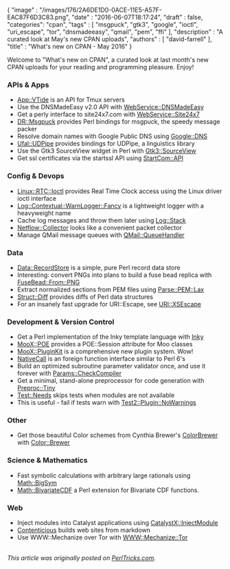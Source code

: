 {
   "image" : "/images/176/2A6DE1D0-0ACE-11E5-A57F-EAC87F6D3C83.png",
   "date" : "2016-06-07T18:17:24",
   "draft" : false,
   "categories": "cpan",
   "tags" : [
      "msgpuck",
      "gtk3",
      "google",
      "ioctl",
      "uri_escape",
      "tor",
      "dnsmadeeasy",
      "qmail",
      "pem",
      "ffi"
   ],
   "description" : "A curated look at May's new CPAN uploads",
   "authors" : [
      "david-farrell"
   ],
   "title" : "What's new on CPAN - May 2016"
}


Welcome to "What's new on CPAN", a curated look at last month's new CPAN uploads for your reading and programming pleasure. Enjoy!

### APIs & Apps
* [App::VTide](https://metacpan.org/pod/App::VTide) is an API for Tmux servers
* Use the DNSMadeEasy v2.0 API with [WebService::DNSMadeEasy](https://metacpan.org/pod/WebService::DNSMadeEasy)
* Get a perly interface to site24x7.com with [WebService::Site24x7](https://metacpan.org/pod/WebService::Site24x7)
* [DR::Msgpuck](https://metacpan.org/pod/DR::Msgpuck) provides Perl bindings for msgpuck, the speedy message packer
* Resolve domain names with Google Public DNS using [Google::DNS](https://metacpan.org/pod/Google::DNS)
* [Ufal::UDPipe](https://metacpan.org/pod/Ufal::UDPipe) provides bindings for UDPipe, a linguistics library
* Use the Gtk3 SourceView widget in Perl with [Gtk3::SourceView](https://metacpan.org/pod/Gtk3::SourceView)
* Get ssl certificates via the startssl API using [StartCom::API](https://metacpan.org/pod/StartCom::API)


### Config & Devops
* [Linux::RTC::Ioctl](https://metacpan.org/pod/Linux::RTC::Ioctl) provides Real Time Clock access using the Linux driver ioctl interface
* [Log::Contextual::WarnLogger::Fancy](https://metacpan.org/pod/Log::Contextual::WarnLogger::Fancy) is a lightweight logger with a heavyweight name
* Cache log messages and throw them later using [Log::Stack](https://metacpan.org/pod/Log::Stack)
* [Netflow::Collector](https://metacpan.org/pod/Netflow::Collector) looks like a convenient packet collector
* Manage QMail message queues with [QMail::QueueHandler](https://metacpan.org/pod/QMail::QueueHandler)


### Data
* [Data::RecordStore](https://metacpan.org/pod/Data::RecordStore) is a simple, pure Perl record data store
* Interesting: convert PNGs into plans to build a fuse bead replica with [FuseBead::From::PNG](https://metacpan.org/pod/FuseBead::From::PNG)
* Extract normalized sections from PEM files using [Parse::PEM::Lax](https://metacpan.org/pod/Parse::PEM::Lax)
* [Struct::Diff](https://metacpan.org/pod/Struct::Diff) provides diffs of Perl data structures
* For an insanely fast upgrade for URI::Escape, see [URI::XSEscape](https://metacpan.org/pod/URI::XSEscape)


### Development & Version Control
* Get a Perl implementation of the Inky template language with [Inky](https://metacpan.org/pod/Inky)
* [MooX::POE](https://metacpan.org/pod/MooX::POE) provides a POE::Session attribute for Moo classes
* [MooX::PluginKit](https://metacpan.org/pod/MooX::PluginKit) is a comprehensive new plugin system. Wow!
* [NativeCall](https://metacpan.org/pod/NativeCall) is an foreign function interface similar to Perl 6's
* Build an optimized subroutine parameter validator once, and use it forever with [Params::CheckCompiler](https://metacpan.org/pod/Params::CheckCompiler)
* Get a minimal, stand-alone preprocessor for code generation with [Preproc::Tiny](https://metacpan.org/pod/Preproc::Tiny)
* [Test::Needs](https://metacpan.org/pod/Test::Needs) skips tests when modules are not available
* This is useful - fail if tests warn with [Test2::Plugin::NoWarnings](https://metacpan.org/pod/Test2::Plugin::NoWarnings)


### Other
* Get those beautiful Color schemes from Cynthia Brewer's [ColorBrewer](http://colorbrewer2.org/) with [Color::Brewer](https://metacpan.org/pod/Color::Brewer)


### Science & Mathematics
* Fast symbolic calculations with arbitrary large rationals using [Math::BigSym](https://metacpan.org/pod/Math::BigSym)
* [Math::BivariateCDF](https://metacpan.org/pod/Math::BivariateCDF) a Perl extension for Bivariate CDF functions.


### Web
* Inject modules into Catalyst applications using [CatalystX::InjectModule](https://metacpan.org/pod/CatalystX::InjectModule)
* [Contenticious](https://metacpan.org/pod/Contenticious) builds web sites from markdown
* Use WWW::Mechanize over Tor with [WWW::Mechanize::Tor](https://metacpan.org/pod/WWW::Mechanize::Tor)

\
*This article was originally posted on [PerlTricks.com](http://perltricks.com).*

